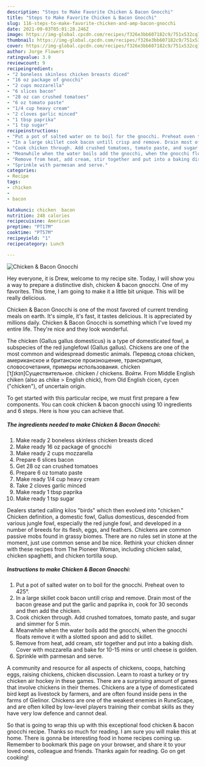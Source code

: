 ```yaml
---
description: "Steps to Make Favorite Chicken & Bacon Gnocchi"
title: "Steps to Make Favorite Chicken & Bacon Gnocchi"
slug: 116-steps-to-make-favorite-chicken-and-amp-bacon-gnocchi
date: 2021-09-03T05:01:28.246Z
image: https://img-global.cpcdn.com/recipes/f326e3bb607182c9/751x532cq70/chicken-bacon-gnocchi-recipe-main-photo.jpg
thumbnail: https://img-global.cpcdn.com/recipes/f326e3bb607182c9/751x532cq70/chicken-bacon-gnocchi-recipe-main-photo.jpg
cover: https://img-global.cpcdn.com/recipes/f326e3bb607182c9/751x532cq70/chicken-bacon-gnocchi-recipe-main-photo.jpg
author: Jorge Flowers
ratingvalue: 3.9
reviewcount: 9
recipeingredient:
- "2 boneless skinless chicken breasts diced"
- "16 oz package of gnocchi"
- "2 cups mozzarella"
- "6 slices bacon"
- "28 oz can crushed tomatoes"
- "6 oz tomato paste"
- "1/4 cup heavy cream"
- "2 cloves garlic minced"
- "1 tbsp paprika"
- "1 tsp sugar"
recipeinstructions:
- "Put a pot of salted water on to boil for the gnocchi. Preheat oven to 425°."
- "In a large skillet cook bacon untill crisp and remove. Drain most of the bacon grease and put the garlic and paprika in, cook for 30 seconds and then add the chicken."
- "Cook chicken through. Add crushed tomatoes, tomato paste, and sugar and simmer for 5 min."
- "Meanwhile when the water boils add the gnocchi, when the gnocchi floats remove it with a slotted spoon and add to skillet."
- "Remove from heat, add cream, stir together and put into a baking dish. Cover with mozzarella and bake for 10-15 mins or until cheese is golden."
- "Sprinkle with parmesan and serve."
categories:
- Recipe
tags:
- chicken
- 
- bacon

katakunci: chicken  bacon 
nutrition: 248 calories
recipecuisine: American
preptime: "PT17M"
cooktime: "PT57M"
recipeyield: "1"
recipecategory: Lunch

---
```



![Chicken & Bacon Gnocchi](https://img-global.cpcdn.com/recipes/f326e3bb607182c9/751x532cq70/chicken-bacon-gnocchi-recipe-main-photo.jpg)

Hey everyone, it is Drew, welcome to my recipe site. Today, I will show you a way to prepare a distinctive dish, chicken & bacon gnocchi. One of my favorites. This time, I am going to make it a little bit unique. This will be really delicious.

Chicken & Bacon Gnocchi is one of the most favored of current trending meals on earth. It's simple, it's fast, it tastes delicious. It is appreciated by millions daily. Chicken & Bacon Gnocchi is something which I've loved my entire life. They're nice and they look wonderful.

The chicken (Gallus gallus domesticus) is a type of domesticated fowl, a subspecies of the red junglefowl (Gallus gallus). Chickens are one of the most common and widespread domestic animals. Перевод слова chicken, американское и британское произношение, транскрипция, словосочетания, примеры использования. chicken [ˈtʃɪkɪn]Существительное. chicken / chickens. Войти. From Middle English chiken (also as chike &gt; English chick), from Old English ċicen, ċycen (&#34;chicken&#34;), of uncertain origin.


To get started with this particular recipe, we must first prepare a few components. You can cook chicken & bacon gnocchi using 10 ingredients and 6 steps. Here is how you can achieve that.

<!--inarticleads1-->

##### The ingredients needed to make Chicken & Bacon Gnocchi:

1. Make ready 2 boneless skinless chicken breasts diced
1. Make ready 16 oz package of gnocchi
1. Make ready 2 cups mozzarella
1. Prepare 6 slices bacon
1. Get 28 oz can crushed tomatoes
1. Prepare 6 oz tomato paste
1. Make ready 1/4 cup heavy cream
1. Take 2 cloves garlic minced
1. Make ready 1 tbsp paprika
1. Make ready 1 tsp sugar


Dealers started calling kilos &#34;birds&#34; which then evolved into &#34;chicken.&#34; Chicken definition, a domestic fowl, Gallus domesticus, descended from various jungle fowl, especially the red jungle fowl, and developed in a number of breeds for its flesh, eggs, and feathers. Chickens are common passive mobs found in grassy biomes. There are no rules set in stone at the moment, just use common sense and be nice. Rethink your chicken dinner with these recipes from The Pioneer Woman, including chicken salad, chicken spaghetti, and chicken tortilla soup. 

<!--inarticleads2-->

##### Instructions to make Chicken & Bacon Gnocchi:

1. Put a pot of salted water on to boil for the gnocchi. Preheat oven to 425°.
1. In a large skillet cook bacon untill crisp and remove. Drain most of the bacon grease and put the garlic and paprika in, cook for 30 seconds and then add the chicken.
1. Cook chicken through. Add crushed tomatoes, tomato paste, and sugar and simmer for 5 min.
1. Meanwhile when the water boils add the gnocchi, when the gnocchi floats remove it with a slotted spoon and add to skillet.
1. Remove from heat, add cream, stir together and put into a baking dish. Cover with mozzarella and bake for 10-15 mins or until cheese is golden.
1. Sprinkle with parmesan and serve.


A community and resource for all aspects of chickens, coops, hatching eggs, raising chickens, chicken discussion. Learn to roast a turkey or try chicken air hockey in these games. There are a surprising amount of games that involve chickens in their themes. Chickens are a type of domesticated bird kept as livestock by farmers, and are often found inside pens in the farms of Gielinor. Chickens are one of the weakest enemies in RuneScape, and are often killed by low-level players training their combat skills as they have very low defence and cannot deal. 

So that is going to wrap this up with this exceptional food chicken & bacon gnocchi recipe. Thanks so much for reading. I am sure you will make this at home. There is gonna be interesting food in home recipes coming up. Remember to bookmark this page on your browser, and share it to your loved ones, colleague and friends. Thanks again for reading. Go on get cooking!
